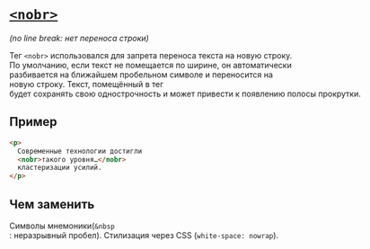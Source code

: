 # [`<nobr>`](../index.md)

_(no line break: нет переноса строки)_

Тег `<nobr>` использовался для запрета переноса текста на новую строку. По умолчанию, если текст не помещается по ширине, он автоматически разбивается на ближайшем пробельном символе и переносится на новую строку. Текст, помещённый в тег <nobr> будет сохранять свою однострочность и может привести к появлению полосы прокрутки.

## Пример

```html
<p>
  Современные технологии достигли
  <nobr>такого уровня…</nobr>
  кластеризации усилий.
</p>
```

## Чем заменить

Символы мнемоники(`&nbsp`: неразрывный пробел).
Стилизация через CSS (`white-space: nowrap`).
